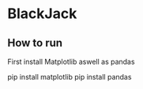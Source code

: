 # BlackJack

## How to run

First install Matplotlib aswell as pandas

<section>
pip install matplotlib
pip install pandas
</section>
